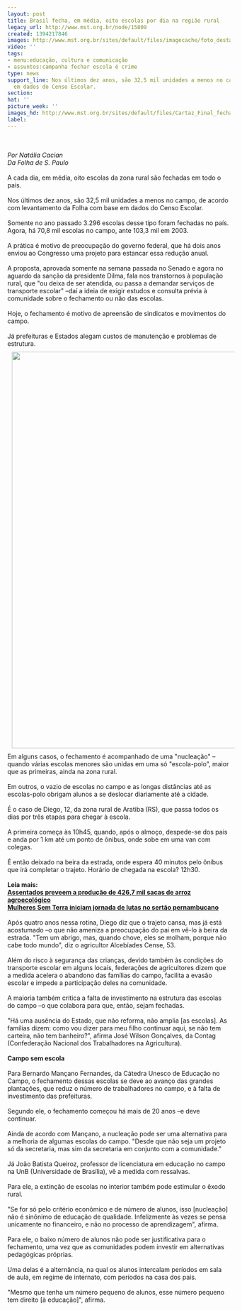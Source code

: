 ```yaml
---
layout: post
title: Brasil fecha, em média, oito escolas por dia na região rural
legacy_url: http://www.mst.org.br/node/15809
created: 1394217846
images: http://www.mst.org.br/sites/default/files/imagecache/foto_destaque/Cartaz_Final_fechar_escola.jpg
video: ''
tags:
- menu:educação, cultura e comunicação
- assuntos:campanha fechar escola é crime
type: news
support_line: Nos últimos dez anos, são 32,5 mil unidades a menos no campo, com base
  em dados do Censo Escolar.
section: 
hat: ''
picture_week: ''
images_hd: http://www.mst.org.br/sites/default/files/Cartaz_Final_fechar_escola.jpg
label: 
---
```

<p><br><em><br>Por Natália Cacian<br>Da Folha de S. Paulo</em><br><br>A cada dia, em média, oito escolas da zona rural são fechadas em todo o país.<br><br>Nos últimos dez anos, são 32,5 mil unidades a menos no campo, de acordo com levantamento da Folha com base em dados do Censo Escolar.<br><br>Somente no ano passado 3.296 escolas desse tipo foram fechadas no país. Agora, há 70,8 mil escolas no campo, ante 103,3 mil em 2003.<br><br>A prática é motivo de preocupação do governo federal, que há dois anos enviou ao Congresso uma projeto para estancar essa redução anual.<br><br>A proposta, aprovada somente na semana passada no Senado e agora no aguardo da sanção da presidente Dilma, fala nos transtornos à população rural, que "ou deixa de ser atendida, ou passa a demandar serviços de transporte escolar" –daí a ideia de exigir estudos e consulta prévia à comunidade sobre o fechamento ou não das escolas.<br><br>Hoje, o fechamento é motivo de apreensão de sindicatos e movimentos do campo.<br><br>Já prefeituras e Estados alegam custos de manutenção e problemas de estrutura.<br><img alt="" src="http://www.mst.org.br/sites/default/files/escolas.png" style="margin: 10px;" height="893" width="620"><br>Em alguns casos, o fechamento é acompanhado de uma "nucleação" –quando várias escolas menores são unidas em uma só "escola-polo", maior que as primeiras, ainda na zona rural.<br><br>Em outros, o vazio de escolas no campo e as longas distâncias até as escolas-polo obrigam alunos a se deslocar diariamente até a cidade.<br><br>É o caso de Diego, 12, da zona rural de Aratiba (RS), que passa todos os dias por três etapas para chegar à escola.<br><br>A primeira começa às 10h45, quando, após o almoço, despede-se dos pais e anda por 1 km até um ponto de ônibus, onde sobe em uma van com colegas.<br><br>É então deixado na beira da estrada, onde espera 40 minutos pelo ônibus que irá completar o trajeto. Horário de chegada na escola? 12h30.<br><strong><br>Leia mais:<br></strong><a href="http://www.mst.org.br/node/15802"><strong>Assentados preveem a produção de 426,7 mil sacas de arroz agroecológico <br></strong></a><a href="http://www.mst.org.br/node/15803"><strong>Mulheres Sem Terra iniciam jornada de lutas no sertão pernambucano </strong><br></a><br>Após quatro anos nessa rotina, Diego diz que o trajeto cansa, mas já está acostumado –o que não ameniza a preocupação do pai em vê-lo à beira da estrada. "Tem um abrigo, mas, quando chove, eles se molham, porque não cabe todo mundo", diz o agricultor Alcebíades Cense, 53.<br><br>Além do risco à segurança das crianças, devido também às condições do transporte escolar em alguns locais, federações de agricultores dizem que a medida acelera o abandono das famílias do campo, facilita a evasão escolar e impede a participação deles na comunidade.<br><br>A maioria também critica a falta de investimento na estrutura das escolas do campo –o que colabora para que, então, sejam fechadas.<br><br>"Há uma ausência do Estado, que não reforma, não amplia [as escolas]. As famílias dizem: como vou dizer para meu filho continuar aqui, se não tem carteira, não tem banheiro?", afirma José Wilson Gonçalves, da Contag (Confederação Nacional dos Trabalhadores na Agricultura).<br><strong><br>Campo sem escola</strong><br><br>Para Bernardo Mançano Fernandes, da Cátedra Unesco de Educação no Campo, o fechamento dessas escolas se deve ao avanço das grandes plantações, que reduz o número de trabalhadores no campo, e à falta de investimento das prefeituras.<br><br>Segundo ele, o fechamento começou há mais de 20 anos –e deve continuar.<br><br>Ainda de acordo com Mançano, a nucleação pode ser uma alternativa para a melhoria de algumas escolas do campo. "Desde que não seja um projeto só da secretaria, mas sim da secretaria em conjunto com a comunidade."<br><br>Já João Batista Queiroz, professor de licenciatura em educação no campo na UnB (Universidade de Brasília), vê a medida com ressalvas.<br><br>Para ele, a extinção de escolas no interior também pode estimular o êxodo rural.<br><br>"Se for só pelo critério econômico e de número de alunos, isso [nucleação] não é sinônimo de educação de qualidade. Infelizmente às vezes se pensa unicamente no financeiro, e não no processo de aprendizagem", afirma.<br><br>Para ele, o baixo número de alunos não pode ser justificativa para o fechamento, uma vez que as comunidades podem investir em alternativas pedagógicas próprias.<br><br>Uma delas é a alternância, na qual os alunos intercalam períodos em sala de aula, em regime de internato, com períodos na casa dos pais.<br><br>"Mesmo que tenha um número pequeno de alunos, esse número pequeno tem direito [à educação]", afirma.</p>

